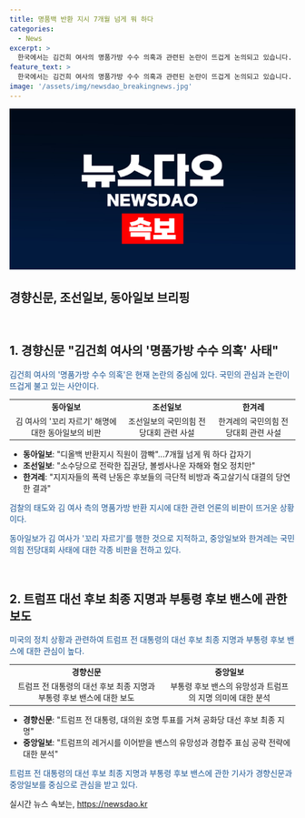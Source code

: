 ```yaml
---
title: 명품백 반환 지시 7개월 넘게 뭐 하다
categories:
  - News
excerpt: >
  한국에서는 김건희 여사의 명품가방 수수 의혹과 관련된 논란이 뜨겁게 논의되고 있습니다. 김 여사가 목사로부터 받은 가방을 유 행정관에게 반환하도록 지시한 후, 이에 대한 해명이 주목받았는데, 이에 대해 여러 언론들이 강력한 비판을 펼치고 있습니다. 이에 검찰에게 대한 지적과 함께, 국민의힘과 민주당의 전당대회 관련 비판도 집중되고 있습니다. 미국의 공화당 전당대회에서는 트럼프 전 대통령의 환호와 언급을 중심으로 이야기가 이어지고 있습니다.
feature_text: >
  한국에서는 김건희 여사의 명품가방 수수 의혹과 관련된 논란이 뜨겁게 논의되고 있습니다. 김 여사가 목사로부터 받은 가방을 유 행정관에게 반환하도록 지시한 후, 이에 대한 해명이 주목받았는데, 이에 대해 여러 언론들이 강력한 비판을 펼치고 있습니다. 이에 검찰에게 대한 지적과 함께, 국민의힘과 민주당의 전당대회 관련 비판도 집중되고 있습니다. 미국의 공화당 전당대회에서는 트럼프 전 대통령의 환호와 언급을 중심으로 이야기가 이어지고 있습니다.
image: '/assets/img/newsdao_breakingnews.jpg'
---
```


<p><img src="/assets/img/newsdao_breakingnews.jpg" alt="ontimetimes 속보" /></p>

<h2>경향신문, 조선일보, 동아일보 브리핑</h2>

<p data-ke-size="size16">&nbsp;</p>

<h2 data-ke-size="size26">1. 경향신문 "김건희 여사의 '명품가방 수수 의혹' 사태"</h2>

<p><span style="color: #1a5490;">김건희 여사의 '명품가방 수수 의혹'은 현재 논란의 중심에 있다. 국민의 관심과 논란이 뜨겁게 불고 있는 사안이다.</span></p>

<table>
<tbody>
<tr>
<td style="text-align: center; height: 17px;"><b>동아일보</b></td>
<td style="text-align: center; height: 17px;"><b>조선일보</b></td>
<td style="text-align: center; height: 17px;"><b>한겨레</b></td>
</tr>
<tr>
<td style="text-align: center; height: 17px;">김 여사의 '꼬리 자르기' 해명에 대한 동아일보의 비판</td>
<td style="text-align: center; height: 17px;">조선일보의 국민의힘 전당대회 관련 사설</td>
<td style="text-align: center; height: 17px;">한겨레의 국민의힘 전당대회 관련 사설</td>
</tr>
</tbody>
</table>

<ul>
<li><b>동아일보</b>: "디올백 반환지시 직원이 깜빡"...7개월 넘게 뭐 하다 갑자기</li>
<li><b>조선일보</b>: "소수당으로 전락한 집권당, 볼썽사나운 자해와 혐오 정치만"</li>
<li><b>한겨레</b>: "지지자들의 폭력 난동은 후보들의 극단적 비방과 죽고살기식 대결의 당연한 결과"</li>
</ul>

<p><span style="color: #1a5490;">검찰의 태도와 김 여사 측의 명품가방 반환 지시에 대한 관련 언론의 비판이 뜨거운 상황이다.</span></p>

<p><span style="color: #1a5490;">동아일보가 김 여사가 '꼬리 자르기'를 행한 것으로 지적하고, 중앙일보와 한겨레는 국민의힘 전당대회 사태에 대한 각종 비판을 전하고 있다.</span></p>

<p data-ke-size="size16">&nbsp;</p>

<h2 data-ke-size="size26">2. 트럼프 대선 후보 최종 지명과 부통령 후보 밴스에 관한 보도</h2>

<p><span style="color: #1a5490;">미국의 정치 상황과 관련하여 트럼프 전 대통령의 대선 후보 최종 지명과 부통령 후보 밴스에 대한 관심이 높다.</span></p>

<table>
<tbody>
<tr>
<td style="text-align: center; height: 17px;"><b>경향신문</b></td>
<td style="text-align: center; height: 17px;"><b>중앙일보</b></td>
</tr>
<tr>
<td style="text-align: center; height: 17px;">트럼프 전 대통령의 대선 후보 최종 지명과 부통령 후보 밴스에 대한 보도</td>
<td style="text-align: center; height: 17px;">부통령 후보 밴스의 유망성과 트럼프의 지명 의미에 대한 분석</td>
</tr>
</tbody>
</table>

<ul>
<li><b>경향신문</b>: "트럼프 전 대통령, 대의원 호명 투표를 거쳐 공화당 대선 후보 최종 지명"</li>
<li><b>중앙일보</b>: "트럼프의 레거시를 이어받을 밴스의 유망성과 경합주 표심 공략 전략에 대한 분석"</li>
</ul>

<p><span style="color: #1a5490;">트럼프 전 대통령의 대선 후보 최종 지명과 부통령 후보 밴스에 관한 기사가 경향신문과 중앙일보를 중심으로 관심을 받고 있다.</span></p>
실시간 뉴스 속보는, <a href="https://newsdao.kr" rel="dofollow">https://newsdao.kr</a>


